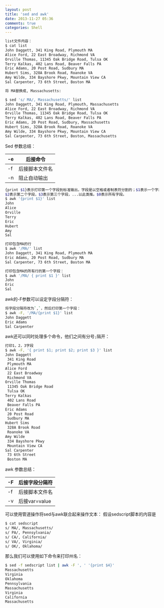 ```yaml
---
layout: post
title: 'sed and awk'
date: 2013-11-27 05:36
comments: true
categories: Shell
---
```

```bash
list文件内容：
$ cat list
John Daggett, 341 King Road, Plymouth MA
Alice Ford, 22 East Broadway, Richmond VA
Orville Thomas, 11345 Oak Bridge Road, Tulsa OK
Terry Kalkas, 402 Lans Road, Beaver Falls PA
Eric Adams, 20 Post Road, Sudbury MA
Hubert Sims, 328A Brook Road, Roanoke VA
Amy Wilde, 334 Bayshore Pkwy, Mountain View CA
Sal Carpenter, 73 6th Street, Boston MA

将 MA替换成, Massachusetts:

$ sed 's/ MA/, Massachusetts/' list
John Daggett, 341 King Road, Plymouth, Massachusetts
Alice Ford, 22 East Broadway, Richmond VA
Orville Thomas, 11345 Oak Bridge Road, Tulsa OK
Terry Kalkas, 402 Lans Road, Beaver Falls PA
Eric Adams, 20 Post Road, Sudbury, Massachusetts
Hubert Sims, 328A Brook Road, Roanoke VA
Amy Wilde, 334 Bayshore Pkwy, Mountain View CA
Sal Carpenter, 73 6th Street, Boston, Massachusetts
```

Sed 参数总结：

|-e |	后接命令|
|-------------|-------------|
|-f	|后接脚本文件名|
|-n	|阻止自动输出|

```bash
{print $1}表示打印第一个字段到标准输出，字段是以空格或者制表符分割的；$1表示一个字段，
$2表示第二个字段，$3表示第三个字段，...以此类推。$0表示所有字段。
$ awk '{print $1}' list
John
Alice
Orville
Terry
Eric
Hubert
Amy
Sal

打印包含MA的行
$ awk '/MA/' list
John Daggett, 341 King Road, Plymouth MA
Eric Adams, 20 Post Road, Sudbury MA
Sal Carpenter, 73 6th Street, Boston MA

打印包含MA的所有行的第一个字段：
$ awk '/MA/ { print $1 }' list
John
Eric
Sal
```

awk的-F参数可以设定字段分隔符：
```bash
将字段分隔符改为`,`，然后打印第一个字段：
$ awk -F, '/MA/{print $1}' list
John Daggett
Eric Adams
Sal Carpenter
```

awk还可以同时处理多个命令，他们之间有分号`;`隔开：
```bash
打印1，2，3字段
$ awk -F, '{ print $1; print $2; print $3 }' list
John Daggett
 341 King Road
 Plymouth MA
Alice Ford
 22 East Broadway
 Richmond VA
Orville Thomas
 11345 Oak Bridge Road
 Tulsa OK
Terry Kalkas
 402 Lans Road
 Beaver Falls PA
Eric Adams
 20 Post Road
 Sudbury MA
Hubert Sims
 328A Brook Road
 Roanoke VA
Amy Wilde
 334 Bayshore Pkwy
 Mountain View CA
Sal Carpenter
 73 6th Street
 Boston MA
```

awk 参数总结：

|-F |	后接字段分隔符|
|-------------|-------------|
|-f	|后接脚本文件名|
|-v	|后接var=value|

可以使用管道操作将sed与awk联合起来操作文本：
假设sedscript脚本的内容是
```bash
$ cat sedscript
s/ MA/, Massachusetts/
s/ PA/, Pennsylvania/
s/ CA/, California/
s/ VA/, Virginia/
s/ OK/, Oklahoma/
```
那么我们可以使用如下命令来打印州名：
```bash
$ sed -f sedscript list | awk -F ', ' '{print $4}'
Massachusetts
Virginia
Oklahoma
Pennsylvania
Massachusetts
Virginia
California
Massachusetts
```
